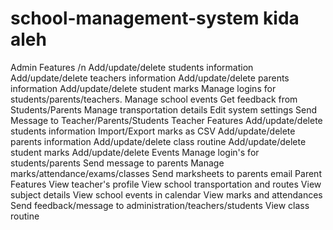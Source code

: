 # school-management-system kida aleh
Admin Features /n
Add/update/delete students information
Add/update/delete teachers information
Add/update/delete parents information
Add/update/delete student marks
Manage logins for students/parents/teachers.
Manage school events
Get feedback from Students/Parents
Manage transportation details
Edit system settings
Send Message to Teacher/Parents/Students
Teacher Features
Add/update/delete students information
Import/Export marks as CSV
Add/update/delete parents information
Add/update/delete class routine
Add/update/delete student marks
Add/update/delete Events
Manage login's for students/parents
Send message to parents
Manage marks/attendance/exams/classes
Send marksheets to parents email
Parent Features
View teacher's profile
View school transportation and routes
View subject details
View school events in calendar
View marks and attendances
Send feedback/message to administration/teachers/students
View class routine
